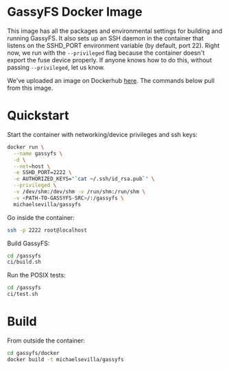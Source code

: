 GassyFS Docker Image
====================

This image has all the packages and environmental settings for building and running GassyFS. It also sets up an SSH daemon in the container that listens on the SSHD_PORT environment variable (by default, port 22). Right now, we run with the `--privileged` flag because the container doesn't export the fuse device properly. If anyone knows how to do this, without passing `--privileged`, let us know.

We've uploaded an image on Dockerhub [here](https://hub.docker.com/r/michaelsevilla/gassyfs). The commands below pull from this image.

Quickstart
==========

Start the container with networking/device privileges and ssh keys:

```bash
docker run \
  --name gassyfs \
  -d \
  --net=host \
  -e SSHD_PORT=2222 \
  -e AUTHORIZED_KEYS="`cat ~/.ssh/id_rsa.pub`" \
  --privileged \
  -v /dev/shm:/dev/shm -v /run/shm:/run/shm \
  -v <PATH-TO-GASSYFS-SRC>/:/gassyfs \
  michaelsevilla/gassyfs
```

Go inside the container:

```bash
ssh -p 2222 root@localhost
```

Build GassyFS:

```bash
cd /gassyfs
ci/build.sh
```

Run the POSIX tests:

```bash
cd /gassyfs
ci/test.sh
```

Build
=====

From outside the container:

```bash
cd gassyfs/docker
docker build -t michaelsevilla/gassyfs
```
